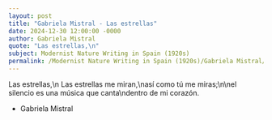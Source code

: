 ```yaml
---
layout: post
title: "Gabriela Mistral - Las estrellas"
date: 2024-12-30 12:00:00 -0000
author: Gabriela Mistral
quote: "Las estrellas,\n"
subject: Modernist Nature Writing in Spain (1920s)
permalink: /Modernist Nature Writing in Spain (1920s)/Gabriela Mistral/Gabriela Mistral - Las estrellas
---
```


Las estrellas,\n
Las estrellas me miran,\nasí como tú me miras;\n\nel silencio es una música que canta\ndentro de mi corazón.

- Gabriela Mistral
